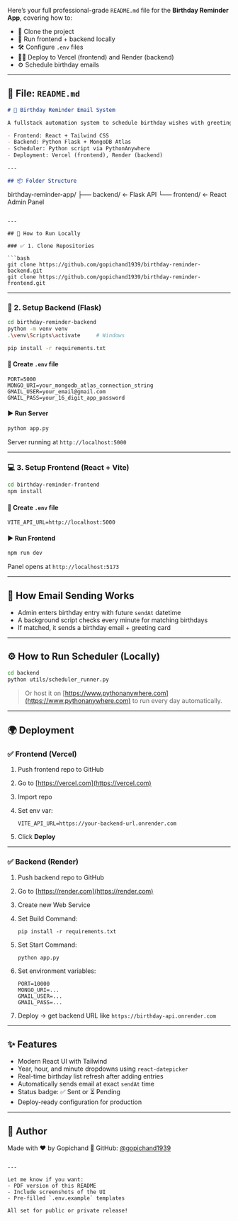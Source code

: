Here’s your full professional-grade `README.md` file for the **Birthday Reminder App**, covering how to:

* 🎯 Clone the project
* 🚀 Run frontend + backend locally
* 🛠️ Configure `.env` files
* 🧑‍💻 Deploy to Vercel (frontend) and Render (backend)
* ⚙️ Schedule birthday emails

---

## 📁 File: `README.md`

```md
# 🎂 Birthday Reminder Email System

A fullstack automation system to schedule birthday wishes with greeting cards via email. Built with:

- Frontend: React + Tailwind CSS
- Backend: Python Flask + MongoDB Atlas
- Scheduler: Python script via PythonAnywhere
- Deployment: Vercel (frontend), Render (backend)

---

## 📦 Folder Structure

```

birthday-reminder-app/
├── backend/      ← Flask API
└── frontend/     ← React Admin Panel

````

---

## 🚀 How to Run Locally

### ✅ 1. Clone Repositories

```bash
git clone https://github.com/gopichand1939/birthday-reminder-backend.git
git clone https://github.com/gopichand1939/birthday-reminder-frontend.git
````

---

### 🧪 2. Setup Backend (Flask)

```bash
cd birthday-reminder-backend
python -m venv venv
.\venv\Scripts\activate     # Windows

pip install -r requirements.txt
```

#### 🔐 Create `.env` file

```env
PORT=5000
MONGO_URI=your_mongodb_atlas_connection_string
GMAIL_USER=your_email@gmail.com
GMAIL_PASS=your_16_digit_app_password
```

#### ▶ Run Server

```bash
python app.py
```

Server running at `http://localhost:5000`

---

### 💻 3. Setup Frontend (React + Vite)

```bash
cd birthday-reminder-frontend
npm install
```

#### 🔐 Create `.env` file

```env
VITE_API_URL=http://localhost:5000
```

#### ▶ Run Frontend

```bash
npm run dev
```

Panel opens at `http://localhost:5173`

---

## 📨 How Email Sending Works

* Admin enters birthday entry with future `sendAt` datetime
* A background script checks every minute for matching birthdays
* If matched, it sends a birthday email + greeting card

---

## ⚙️ How to Run Scheduler (Locally)

```bash
cd backend
python utils/scheduler_runner.py
```

> Or host it on [https://www.pythonanywhere.com](https://www.pythonanywhere.com) to run every day automatically.

---

## 🌍 Deployment

### ✅ Frontend (Vercel)

1. Push frontend repo to GitHub
2. Go to [https://vercel.com](https://vercel.com)
3. Import repo
4. Set env var:

   ```
   VITE_API_URL=https://your-backend-url.onrender.com
   ```
5. Click **Deploy**

---

### ✅ Backend (Render)

1. Push backend repo to GitHub

2. Go to [https://render.com](https://render.com)

3. Create new Web Service

4. Set Build Command:

   ```
   pip install -r requirements.txt
   ```

5. Set Start Command:

   ```
   python app.py
   ```

6. Set environment variables:

   ```
   PORT=10000
   MONGO_URI=...
   GMAIL_USER=...
   GMAIL_PASS=...
   ```

7. Deploy → get backend URL like `https://birthday-api.onrender.com`

---

## ✨ Features

* Modern React UI with Tailwind
* Year, hour, and minute dropdowns using `react-datepicker`
* Real-time birthday list refresh after adding entries
* Automatically sends email at exact `sendAt` time
* Status badge: ✅ Sent or ⏳ Pending
* Deploy-ready configuration for production

---

## 🙌 Author

Made with ❤️ by Gopichand
🔗 GitHub: [@gopichand1939](https://github.com/gopichand1939)

```

---

Let me know if you want:
- PDF version of this README
- Include screenshots of the UI
- Pre-filled `.env.example` templates

All set for public or private release!
```
